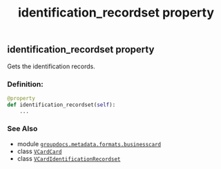 ﻿---
title: identification_recordset property
second_title: GroupDocs.Metadata for Python via .NET API References
description: 
type: docs
url: /python-net/groupdocs.metadata.formats.businesscard/vcardcard/identification_recordset/
is_root: false
weight: 230
---

## identification_recordset property


Gets the identification records.
### Definition:
```python
@property
def identification_recordset(self):
    ...
```

### See Also
* module [`groupdocs.metadata.formats.businesscard`](../../)
* class [`VCardCard`](/metadata/python-net/groupdocs.metadata.formats.businesscard/vcardcard)
* class [`VCardIdentificationRecordset`](/metadata/python-net/groupdocs.metadata.formats.businesscard/vcardidentificationrecordset)
